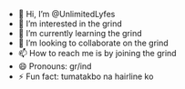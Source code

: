 - 👋 Hi, I’m @UnlimitedLyfes
- 👀 I’m interested in the grind
- 🌱 I’m currently learning the grind
- 💞️ I’m looking to collaborate on the grind
- 📫 How to reach me is by joining the grind
- 😄 Pronouns: gr/ind
- ⚡ Fun fact: tumatakbo na hairline ko

<!---
UnlimitedLyfes/UnlimitedLyfes is a ✨ special ✨ repository because its `README.md` (this file) appears on your GitHub profile.
You can click the Preview link to take a look at your changes.
--->
